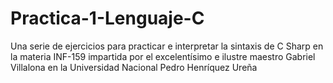 # Practica-1-Lenguaje-C
Una serie de ejercicios para practicar e interpretar la sintaxis de C Sharp en la materia INF-159 impartida por el excelentísimo e ilustre maestro Gabriel Villalona en la Universidad Nacional Pedro Henríquez Ureña

